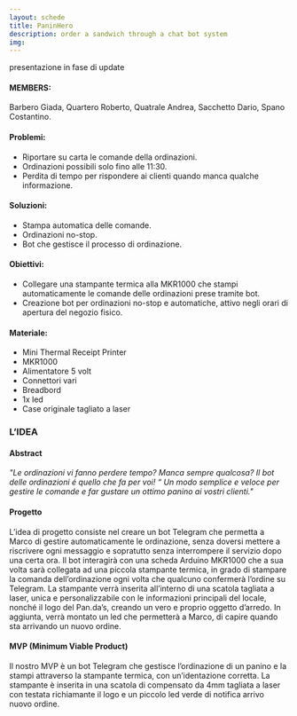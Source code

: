 ```yaml
---
layout: schede
title: PaninHero
description: order a sandwich through a chat bot system
img: 
---
```


presentazione in fase di update


#### MEMBERS:
Barbero Giada, Quartero Roberto, Quatrale Andrea, Sacchetto Dario, Spano Costantino.

#### Problemi:	 
- Riportare su carta le comande della ordinazioni.
- Ordinazioni possibili solo fino alle 11:30.
- Perdita di tempo per rispondere ai clienti quando manca qualche informazione.

#### Soluzioni:
- Stampa automatica delle comande.
- Ordinazioni no-stop.
- Bot che gestisce il processo di ordinazione.

#### Obiettivi:
- Collegare una stampante termica alla MKR1000 che stampi automaticamente le comande delle ordinazioni prese tramite bot.
- Creazione bot per ordinazioni no-stop e automatiche, attivo negli orari di apertura del negozio fisico.

#### Materiale:
- Mini Thermal Receipt Printer
- MKR1000
- Alimentatore 5 volt
- Connettori vari
- Breadbord
- 1x led
- Case originale tagliato a laser


### L’IDEA

#### Abstract

_"Le ordinazioni vi fanno perdere tempo? Manca sempre qualcosa?
  Il bot delle ordinazioni é quello che fa per voi! “
  Un modo semplice e veloce per gestire le comande e far gustare un ottimo
 panino ai vostri clienti."_

#### Progetto

L’idea di progetto consiste nel creare un bot Telegram che permetta a Marco di gestire automaticamente le ordinazione, senza doversi mettere a riscrivere ogni messaggio e sopratutto senza interrompere il servizio dopo una certa ora.
Il bot interagirà con una scheda Arduino MKR1000 che a sua volta sarà collegata ad una piccola stampante termica, in grado di stampare la comanda dell’ordinazione ogni volta che qualcuno confermerà l’ordine su Telegram.
La stampante verrà inserita all’interno di una scatola tagliata a laser, unica e personalizzabile con le informazioni principali del locale, nonché il logo del Pan.da’s, creando un vero e proprio oggetto d’arredo. In aggiunta, verrà montato un led che permetterà a Marco,  di capire quando sta arrivando un nuovo ordine.

#### MVP (Minimum Viable Product)

Il nostro MVP è un bot Telegram che gestisce l’ordinazione di un panino e la stampi attraverso la stampante termica, con un’identazione corretta.
La stampante è inserita in una scatola di compensato da 4mm tagliata a laser con testata richiamante il logo e un piccolo led verde di notifica arrivo nuovo ordine.
